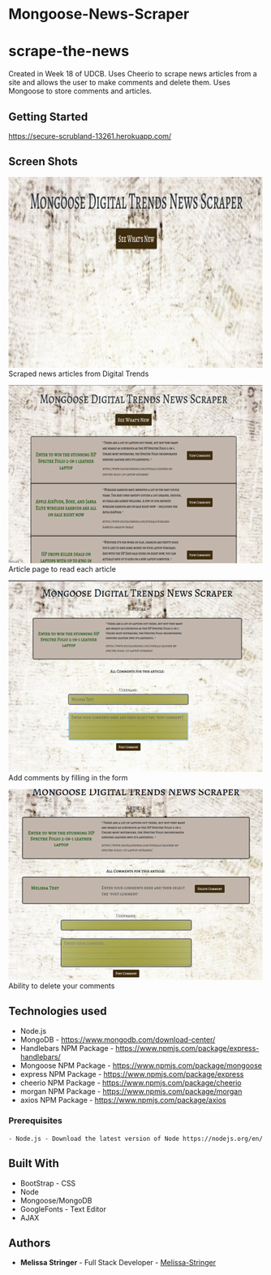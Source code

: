# Mongoose-News-Scraper

# scrape-the-news

Created in Week 18 of UDCB. Uses Cheerio to scrape news articles from a site and allows the user to make comments and delete them. Uses Mongoose to store comments and articles.

## Getting Started

https://secure-scrubland-13261.herokuapp.com/

## Screen Shots

![Screen shot](public/assets/img/landingPage.png)
Scraped news articles from Digital Trends

![Screen shot](public/assets/img/results.png)
Article page to read each article

![Screen shot](public/assets/img/comments.png)
Add comments by filling in the form

![Screen shot](public/assets/img/delete.png)
Ability to delete your comments

## Technologies used

- Node.js
- MongoDB - https://www.mongodb.com/download-center/
- Handlebars NPM Package - https://www.npmjs.com/package/express-handlebars/
- Mongoose NPM Package - https://www.npmjs.com/package/mongoose
- express NPM Package - https://www.npmjs.com/package/express
- cheerio NPM Package - https://www.npmjs.com/package/cheerio
- morgan NPM Package - https://www.npmjs.com/package/morgan
- axios NPM Package - https://www.npmjs.com/package/axios

### Prerequisites

```
- Node.js - Download the latest version of Node https://nodejs.org/en/
```

## Built With

* BootStrap - CSS
* Node
* Mongoose/MongoDB
* GoogleFonts - Text Editor
* AJAX


## Authors

* **Melissa Stringer** - Full Stack Developer - [Melissa-Stringer](https://github.com/Missi3223/Mongoose-News-Scraper)